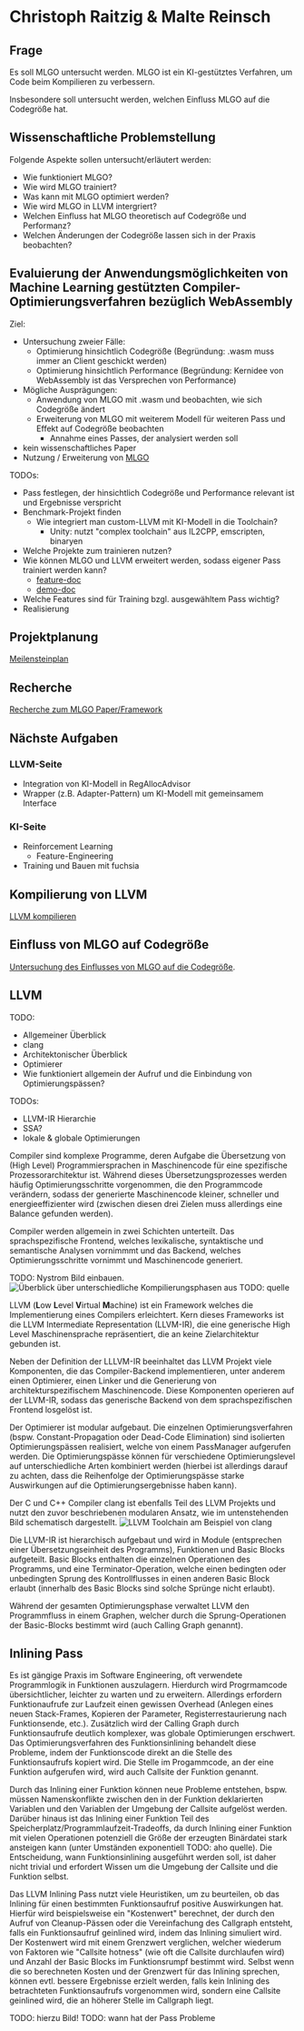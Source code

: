 # Christoph Raitzig & Malte Reinsch #

## Frage ##

Es soll MLGO untersucht werden. MLGO ist ein KI-gestütztes Verfahren, um Code beim Kompilieren zu verbessern.

Insbesondere soll untersucht werden, welchen Einfluss MLGO auf die Codegröße hat.

## Wissenschaftliche Problemstellung ##

Folgende Aspekte sollen untersucht/erläutert werden:

- Wie funktioniert MLGO?
- Wie wird MLGO trainiert?
- Was kann mit MLGO optimiert werden?
- Wie wird MLGO in LLVM intergriert?
- Welchen Einfluss hat MLGO theoretisch auf Codegröße und Performanz?
- Welchen Änderungen der Codegröße lassen sich in der Praxis beobachten?

## Evaluierung der Anwendungsmöglichkeiten von Machine Learning gestützten Compiler-Optimierungsverfahren bezüglich WebAssembly ##

Ziel:
- Untersuchung zweier Fälle:
	- Optimierung hinsichtlich Codegröße (Begründung: .wasm muss immer an Client geschickt werden)
	- Optimierung hinsichtlich Performance (Begründung: Kernidee von WebAssembly ist das Versprechen von Performance)
- Mögliche Ausprägungen:
	- Anwendung von MLGO mit .wasm und beobachten, wie sich Codegröße ändert
	- Erweiterung von MLGO mit weiterem Modell für weiteren Pass
	und Effekt auf Codegröße beobachten
		- Annahme eines Passes, der analysiert werden soll
- kein wissenschaftliches Paper
- Nutzung / Erweiterung von [MLGO](https://arxiv.org/pdf/2101.04808.pdf)

TODOs:
- Pass festlegen, der hinsichtlich Codegröße und Performance relevant ist und Ergebnisse verspricht
- Benchmark-Projekt finden
	- Wie integriert man custom-LLVM mit KI-Modell in die Toolchain?
		- Unity: nutzt "complex toolchain" aus IL2CPP, emscripten, binaryen
- Welche Projekte zum trainieren nutzen?
- Wie können MLGO und LLVM erweitert werden, sodass eigener Pass trainiert werden kann?
	- [feature-doc](https://github.com/google/ml-compiler-opt/blob/main/docs/adding_features.md)
	- [demo-doc](https://github.com/google/ml-compiler-opt/blob/main/docs/demo/demo.md)
- Welche Features sind für Training bzgl. ausgewähltem Pass wichtig?
- Realisierung

## Projektplanung ##

[Meilensteinplan](https://crocus-island-7de.notion.site/e698d92cbf0a476d8f044fe727f03ea3?v=29abe0d1019e4d908513bf765bc34eff)

## Recherche ##

[Recherche zum MLGO Paper/Framework](praktikum/reinsch_raitzig/research.md)

## Nächste Aufgaben ##

### LLVM-Seite ###

- Integration von KI-Modell in RegAllocAdvisor
- Wrapper (z.B. Adapter-Pattern) um KI-Modell mit gemeinsamem Interface

### KI-Seite ###

- Reinforcement Learning
	- Feature-Engineering
- Training und Bauen mit fuchsia





## Kompilierung von LLVM ##

[LLVM kompilieren](praktikum/reinsch_raitzig/llvm-compile.md)

## Einfluss von MLGO auf Codegröße ##

[Untersuchung des Einflusses von MLGO auf die Codegröße](praktikum/reinsch_raitzig/research-binary-size.md).









## LLVM ##

TODO:
- Allgemeiner Überblick
- clang
- Architektonischer Überblick
- Optimierer
- Wie funktioniert allgemein der Aufruf und die Einbindung von Optimierungspässen?

TODOs:
- LLVM-IR Hierarchie
- SSA?
- lokale & globale Optimierungen

Compiler sind komplexe Programme, deren Aufgabe die Übersetzung von (High Level)
Programmiersprachen in Maschinencode für eine spezifische Prozessorarchitektur ist.
Während dieses Übersetzungsprozesses werden häufig Optimierungsschritte vorgenommen,
die den Programmcode verändern, sodass der generierte Maschinencode kleiner, schneller
und energieeffizienter wird (zwischen diesen drei Zielen muss allerdings eine Balance
gefunden werden).

Compiler werden allgemein in zwei Schichten unterteilt. Das sprachspezifische
Frontend, welches lexikalische, syntaktische und semantische Analysen vornimmmt und
das Backend, welches Optimierungsschritte vornimmt und Maschinencode generiert.

TODO: Nystrom Bild einbauen.
![Überblick über unterschiedliche Kompilierungsphasen aus TODO: quelle](./media/compiler_mountain.png )

LLVM (**L**ow **L**evel **V**irtual **M**achine) ist ein Framework welches die
Implementierung eines Compilers erleichtert. Kern dieses Frameworks ist die
LLVM Intermediate Representation (LLVM-IR), die eine generische High Level
Maschinensprache repräsentiert, die an keine Zielarchitektur gebunden ist.

Neben der Definition der LLLVM-IR beeinhaltet das LLVM Projekt viele Komponenten,
die das Compiler-Backend implementieren, unter anderem einen Optimierer, einen Linker
und die Generierung von architekturspezifischem Maschinencode. Diese Komponenten
operieren auf der LLVM-IR, sodass das generische Backend von dem sprachspezifischen
Frontend losgelöst ist.

Der Optimierer ist modular aufgebaut. Die einzelnen Optimierungsverfahren
(bspw. Constant-Propagation oder Dead-Code Elimination) sind isolierten Optimierungspässen
realisiert, welche von einem PassManager aufgerufen werden. Die Optimierungspässe können
für verschiedene Optimierungslevel auf unterschiedliche Arten
kombiniert werden (hierbei ist allerdings darauf zu achten, dass die Reihenfolge
der Optimierungspässe starke Auswirkungen auf die Optimierungsergebnisse haben kann).

Der C und C++ Compiler clang ist ebenfalls Teil des LLVM Projekts und nutzt den
zuvor beschriebenen modularen Ansatz, wie im untenstehenden Bild schematisch dargestellt.
![LLVM Toolchain am Beispiel von clang](./media/toolchain_overview.drawio.png)

Die LLVM-IR ist hierarchisch aufgebaut und wird in Module (entsprechen einer
Übersetzungseinheit des Programms), Funktionen und Basic Blocks aufgeteilt.
Basic Blocks enthalten die einzelnen Operationen des Programms, und eine Terminator-Operation,
welche einen bedingten oder unbedingten Sprung des Kontrollflusses in einen anderen
Basic Block erlaubt (innerhalb des Basic Blocks sind solche Sprünge nicht erlaubt).

Während der gesamten Optimierungsphase verwaltet LLVM den Programmfluss in einem
Graphen, welcher durch die Sprung-Operationen der Basic-Blocks bestimmt wird (auch Calling
Graph genannt).


## Inlining Pass ##

Es ist gängige Praxis im Software Engineering, oft verwendete Programmlogik in
Funktionen auszulagern. Hierdurch wird Progrmamcode übersichtlicher, leichter zu
warten und zu erweitern. Allerdings erfordern Funktionaufrufe zur Laufzeit einen
gewissen Overhead (Anlegen eines neuen Stack-Frames, Kopieren der Parameter, Registerrestaurierung
nach Funktionsende, etc.). Zusätzlich wird der Calling Graph durch Funktionsaufrufe
deutlich komplexer, was globale Optimierungen erschwert. Das Optimierungsverfahren
des Funktionsinlining behandelt diese Probleme, indem der Funktionscode direkt
an die Stelle des Funktionsaufrufs kopiert wird. Die Stelle im Progammcode, an der
eine Funktion aufgerufen wird, wird auch Callsite der Funktion genannt.

Durch das Inlining einer Funktion können neue Probleme entstehen, bspw. müssen
Namenskonflikte zwischen den in der Funktion deklarierten Variablen und den Variablen
der Umgebung der Callsite aufgelöst werden. Darüber hinaus ist das Inlining einer Funktion
Teil des Speicherplatz/Programmlaufzeit-Tradeoffs, da durch Inlining einer Funktion mit
vielen Operationen potenziell die Größe der erzeugten Binärdatei stark ansteigen
kann (unter Umständen exponentiell TODO: aho quelle).
Die Entscheidung, wann Funktionsinlining ausgeführt werden soll, ist daher nicht
trivial und erfordert Wissen um die Umgebung der Callsite und die Funktion selbst.

Das LLVM Inlining Pass nutzt viele Heuristiken, um zu beurteilen,
ob das Inlining für einen bestimmten Funktionsaufruf positive Auswirkungen hat.
Hierfür wird beispielsweise ein "Kostenwert" berechnet, der durch den Aufruf von
Cleanup-Pässen oder die Vereinfachung des Callgraph entsteht, falls ein Funktionsaufruf
geinlined wird, indem das Inlining simuliert wird.
Der Kostenwert wird mit einem Grenzwert verglichen, welcher wiederum von Faktoren
wie "Callsite hotness" (wie oft die Callsite durchlaufen wird) und Anzahl der
Basic Blocks im Funktionsrumpf bestimmt wird. Selbst wenn die so berechneten Kosten und
der Grenzwert für das Inlining sprechen, können evtl. bessere Ergebnisse erzielt
werden, falls kein Inlining des betrachteten Funktionsaufrufs vorgenommen wird, sondern
eine Callsite geinlined wird, die an höherer Stelle im Callgraph liegt.

TODO: hierzu Bild!
TODO: wann hat der Pass Probleme
